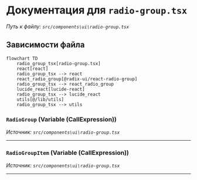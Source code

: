 # Документация для `radio-group.tsx`

*Путь к файлу: `src/components\ui\radio-group.tsx`*

## Зависимости файла

```mermaid
flowchart TD
    radio_group_tsx[radio-group.tsx]
    react[react]
    radio_group_tsx --> react
    react_radio_group[@radix-ui/react-radio-group]
    radio_group_tsx --> react_radio_group
    lucide_react[lucide-react]
    radio_group_tsx --> lucide_react
    utils[@/lib/utils]
    radio_group_tsx --> utils
```

### `RadioGroup` (Variable (CallExpression))

*Источник: `src/components\ui\radio-group.tsx`*

---
### `RadioGroupItem` (Variable (CallExpression))

*Источник: `src/components\ui\radio-group.tsx`*

---
